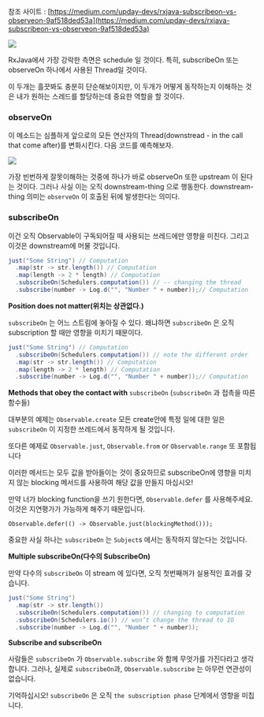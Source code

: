 참조 사이트 : [https://medium.com/upday-devs/rxjava-subscribeon-vs-observeon-9af518ded53a](https://medium.com/upday-devs/rxjava-subscribeon-vs-observeon-9af518ded53a)



![](https://cdn-images-1.medium.com/max/1600/1*bCWxHKDkrI4QlBtZMOfpzA.png)

RxJava에서 가장 강락한 측면은 schedule 일 것이다. 특히,  subscribeOn 또는 observeOn 하나에서 사용된 Thread일 것이다.

 이 두개는 흘끗봐도 충분히 단순해보이지만, 이 두개가 어떻게 동작하는지 이해하는 것은 내가 원하는 스레드를 할당하는데 중요한 역할을 할 것이다.



### observeOn

이 메소드는 심플하게 앞으로의 모든 연산자의 Thread(downstread - in the call that come after)를 변화시킨다. 다음 코드를 예측해보자.

![](https://cdn-images-1.medium.com/max/1600/0*8GhaR2CbbJW0Tmlz.gif)



가장 빈번하게 잘못이해하는 것중에 하나가 바로 observeOn 또한 upstream 이 된다는 것이다. 그러나 사실 이는 오직 downstream-thing 으로 행동한다. downstream-thing 의미는 `observeOn` 이 호출된 뒤에 발생한다는 의미다.

### subscribeOn



이건 오직 Observable이 구독되어질 때 사용되는 쓰레드에만 영향을 미친다. 그리고 이것은 downstream에 머물 것입니다.

```java
just("Some String") // Computation
  .map(str -> str.length()) // Computation
  .map(length -> 2 * length) // Computation
  .subscribeOn(Schedulers.computation()) // -- changing the thread
  .subscribe(number -> Log.d("", "Number " + number));// Computation
```

**Position does not matter(위치는 상관없다.)**

`subscribeOn` 는 어느 스트림에 놓아질 수 있다. 왜냐하면 `subscribeOn` 은 오직 subscription 할 때만 영향을 미치기 때문이다.

```java
just("Some String") // Computation
  .subscribeOn(Schedulers.computation()) // note the different order
  .map(str -> str.length()) // Computation
  .map(length -> 2 * length) // Computation
  .subscribe(number -> Log.d("", "Number " + number));// Computation
```

**Methods that obey the contact with** `subscribeOn` (`subscribeOn` 과 접촉을 따른 함수들)

대부분의 예제는 `Observable.create` 모든 create안에 특정 일에 대한 일은 `subscribeOn`  이 지정한 쓰레드에서 동작하게 될 것입니다.

또다른 예제로 `Observable.just`, `Observable.from` or `Observable.range` 또 포함됩니다

이러한 메서드는 모두 값을 받아들이는 것이 중요하므로 subscribeOn에 영향을 미치지 않는 blocking 메서드를 사용하여 해당 값을 만들지 마십시오!

만약 너가 blocking function을 쓰기 원한다면, `Observable.defer` 를 사용해주세요. 이것은 지연평가가 가능하게 해주기 때문입니다.

`Observable.defer(() -> Observable.just(blockingMethod()));`

중요한 사실 하나는 `subscribeOn`  는 `Subject`s 에서는 동작하지 않는다는 것입니다.

**Multiple subscribeOn(다수의 SubscribeOn)**

만약 다수의 `subscribeOn` 이 stream 에 있다면, 오직 첫번째꺼가 실용적인 효과를 갖습니다.

```java
just("Some String")
  .map(str -> str.length())
  .subscribeOn(Schedulers.computation()) // changing to computation
  .subscribeOn(Schedulers.io()) // won’t change the thread to IO
  .subscribe(number -> Log.d("", "Number " + number));
```

**Subscribe and subscribeOn**

사람들은 `subscribeOn`  가  `Observable.subscribe` 와 함께 무엇가를 가진다라고 생각합니다. 그러나, 실제로  `subscribeOn`과,  `Observable.subscribe` 는 아무런 연관성이 없습니다.

기억하십시오! `subscribeOn` 은 오직 `the subscription phase` 단계에서 영향을 미칩니다.